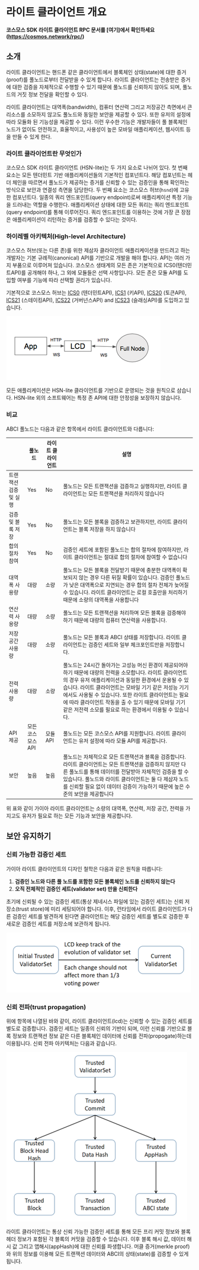 # 라이트 클라이언트 개요

**코스모스 SDK 라이트 클라이언트 RPC 문서를 [여기]에서 확인하세요(https://cosmos.network/rpc/)**

## 소개

라이트 클라이언트는 핸드폰 같은 클라이언트에서 블록체인 상태(state)에 대한 증거(proof)를 풀노드로부터 전달받을 수 있게 합니다. 라이트 클라이언트는 전송받은 증거에 대한 검증을 자체적으로 수행할 수 있기 때문에 풀노드를 신뢰하지 않아도 되며, 풀노드의 거짓 정보 전달을 확인할 수 있다. 

라이트 클라이언트는 대역폭(bandwidth), 컴퓨터 연산력 그리고 저장공간 측면에서 큰 리소스를 소모하지 않고도 풀노드와 동일한 보안을 제공할 수 있다. 또한 유저의 설정에 따라 모듈화 된 기능성을 제공할 수 있다. 이런 우수한 기능은 개발자들이 풀 블록체인 노드가 없이도 안전하고, 효율적이고, 사용성이 높은 모바일 애플리케이션, 웹사이트 등을 만들 수 있게 한다.

### 라이트 클라이언트란 무엇인가

코스모스 SDK 라이트 클라이언트 (HSN-lite)는 두 가지 요소로 나뉘어 있다. 첫 번째 요소는 모든 텐더민트 기반 애플리케이션들의 기본적인 컴포넌트다. 해당 컴포넌트는 헤더 체인을 따르면서 풀노드가 제공하는 증거를 신뢰할 수 있는 검증인을 통해 확인하는 방식으로 보안과 연결성 측면을 담당한다. 두 번째 요소는 코스모스 허브(`hsnd`)에 고유한 컴포넌트다. 일종의 쿼리 엔드포인트(query endpoint)로써 애플리케이션 특정 기능을 드러내는 역할을 수행한다. 애플리케이션 상태에 대한 모든 쿼리는 쿼리 엔드포인트(query endpoint)를 통해 이루어진다. 쿼리 엔드포인트를 이용하는 것에 가장 큰 장점은 애플리케이션이 리턴하는 증거를 검증할 수 있다는 것이다.

### 하이레벨 아키텍처(High-level Architecture)

코스모스 허브(또는 다른 존)를 위한 제삼자 클라이언트 애플리케이션을 만드려고 하는 개발자는 기본 규례적(canonical) API를 기반으로 개발을 해야 합니다. API는 여러 가지 부품으로 이루어져 있습니다. 코스모스 생태계의 모든 존은 기본적으로 ICS0(텐더민트API)를 공개해야 하나, 그 외에 모듈들은 선택 사항입니다. 모든 존은 모듈 API를 도입할 여부를 기능에 따라 선택할 권리가 있습니다.

기본적으로 코스모스 허브는 [ICS0](https://cosmos.network/rpc/#/ICS0) (텐더민트API), [ICS1](https://cosmos.network/rpc/#/ICS1) (키API), [ICS20](https://cosmos.network/rpc/#/ICS20) (토큰API), [ICS21](https://cosmos.network/rpc/#/ICS21) (스테이킹API),
[ICS22](https://cosmos.network/rpc/#/ICS22) (거버넌스API) and [ICS23](https://cosmos.network/rpc/#/ICS23) (슬래싱API)를 도입하고 있습니다.

![high-level](./pics/high-level.png)

모든 애플리케이션은 HSN-lite 클라이언트를 기반으로 운영되는 것을 원칙으로 삼습니다. HSN-lite 외의 소프트웨어는 특정 존 API에 대한 안정성을 보장하지 않습니다.

### 비교

ABCI 풀노드는 다음과 같은 항목에서 라이트 클라이언트와 다릅니다:

|| 풀노드 | 라이트 클라이언트 | 설명|
|-| ------------- | ----- | -------------- |
| 트랜잭션 검증 및 실행|Yes|No|풀노드는 모든 트랜잭션을 검증하고 실행하지만, 라이트 클라이언트는 모든 트랜잭션을 처리하지 않습니다|
| 검증 및 블록 저장|Yes|No|풀노드는 모든 블록을 검증하고 보관하지만, 라이트 클라이언트는 블록 저장을 하지 않습니다|
| 합의 절차 참여| Yes|No|검증인 세트에 포함된 풀노드는 합의 절차에 참여하지만, 라이트 클라이언트는 절대로 합의 절차에 참여할 수 없습니다|
| 대역폭 사용량|대량|소량|풀노드는 모든 블록을 전달받기 때문에 충분한 대역폭이 확보되지 않는 경우 다른 뒤질 확률이 있습니다. 검증인 풀노드가 낮은 대역폭으로 지연되는 경우 합의 절차 전체가 늦어질 수 있습니다. 라이트 클라이언트는 로컬 호출만을 처리하기 때문에 소량의 대역폭을 사용합니다|
| 연산력 사용량|대량|소량|풀노드는 모든 트랜잭션을 처리하며 모든 블록을 검증해야 하기 때문에 대량의 컴퓨터 연산력을 사용합니다.|
| 저장 공간 사용량|대량|소량|풀노드는 모든 블록과 ABCI 상태를 저장합니다. 라이트 클라이언트는 검증인 세트와 일부 체크포인트만을 저장합니다.|
| 전력 사용량|대량|소량|풀노드는 24시간 돌아가는 고성능 머신 환경이 제공되어야 하기 때문에 대량의 전력을 소모합니다. 라이트 클라이언트의 경우 유저 애플리케이션과 동일한 환경에서 운용될 수 있습니다. 라이트 클라이언트는 모바일 기기 같은 저성능 기기에서도 사용될 수 있습니다. 또한 라이트 클라이언트는 필요에 따라 클라이언트 작동을 출 수 있기 때문에 모바일 기기 같은 저전력 소모를 필요로 하는 환경에서 이용될 수 있습니다.|
| API 제공|모든 코스모스 API|모듈 API|풀노드는 모든 코스모스 API를 지원합니다. 라이트 클라이언트는 유저 설정에 따라 모듈 API를 제공합니다.|
| 보안|높음|높음|풀노드는 자체적으로 모든 트랜잭션과 블록을 검증합니다. 라이트 클라이언트는 모든 트랜잭션을 검증하지 않지만 다른 풀노드를 통해 데이터를 전달받아 자체적인 검증을 할 수 있습니다. 풀노드와 라이트 클라이언트는 둘 다 제삼자 노드를 신뢰할 필요 없이 데이터 검증이 가능하기 때문에 높은 수준의 보안을 제공합니다|

위 표와 같이 가이아 라이트 클라이언트는 소량의 대역폭, 연산력, 저장 공간, 전력을 가지고도  유저가 필요로 하는 모든 기능과 보안을 제공합니다.

## 보안 유지하기

### 신뢰 가능한 검증인 세트

가이아 라이트 클라이언트의 디자인 철학은 다음과 같은 원칙을 따릅니다:

1. **검증인 노드와 다른 풀 노드를 포함한 모든 블록체인 노드를 신뢰하지 않는다**
2. **오직 전체적인 검증인 세트(validator set) 만을 신뢰한다**

초기에 신뢰될 수 있는 검증인 세트(통상 제네시스 파일에 있는 검증인 세트)는 신뢰 저장소(trust store)에 미리 세팅되어야 합니다. 이후, 런타임에서 라이트 클라이언트가 다른 검증인 세트를 발견하게 된다면 클라이언트는 해당 검증인 세트를 별도로 검증한 후 새로운 검증인 세트를 저장소에 보관하게 됩니다.

![validator-set-change](./pics/validatorSetChange.png)

### 신뢰 전파(trust propagation)

위에 항목에 나열된 바와 같이, 라이트 클라이언트(lcd)는 신뢰할 수 있는 검증인 세트를 별도로 검증합니다. 검증인 세트는 일종의 신뢰의 기반이 되며, 이런 신뢰를 기반으로 블록 정보와 트랜잭션 정보 같은 다른 블록체인 데이터에 신뢰를 전파(propogate)하는데 이용됩니다. 신뢰 전파 아키텍처는 다음과 같습니다.

![change-process](./pics/trustPropagate.png)

라이트 클라이언트는 통상 신뢰 가능한 검증인 세트를 통해 모든 프리 커밋 정보와 블록 헤더 정보가 포함된 각 블록의 커밋을 검증할 수 있습니다. 이후 블록 해시 값, 데이터 해시 값 그리고 앱해시(appHash)에 대한 신뢰를 파생합니다. 머클 증거(merkle proof)와 위의 정보를 이용해 모든 트랜잭션 데이터와 ABCI의 상태(state)를 검증할 수 있게 됩니다.
